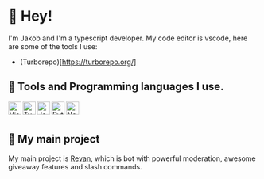 # 👋 Hey!

I'm Jakob and I'm a typescript developer. My code editor is vscode, here are some of the tools I use:
- (Turborepo)[https://turborepo.org/]

## 🔧 Tools and Programming languages I use.

<div>
  <img align="left" alt="Visual Studio Code Insider" width="26px" src="https://upload.wikimedia.org/wikipedia/commons/thumb/4/4b/Visual_Studio_Code_Insiders_1.36_icon.svg/1200px-Visual_Studio_Code_Insiders_1.36_icon.svg.png" /
  <img align="left" alt="Discord.js" width="26px" src="https://i.imgur.com/SI1DZf3.png" />
    <img align="left" alt="Typescript" width="26px" src="https://upload.wikimedia.org/wikipedia/commons/thumb/4/4c/Typescript_logo_2020.svg/1200px-Typescript_logo_2020.svg.png" />
  <img align="left" alt="Javascript" width="26px" src="https://i.imgur.com/3u1wzwE.png"/> 
  <img align="left" alt="Python" width="26px" src="https://i.imgur.com/ml09ccU.png"/>
  <img align="left" alt="Node.js" width="26px" src="https://i.imgur.com/tYLFZBh.png"/> <br><br>
</div>

## 🎈 My main project
My main project is [Revan](http://dsc.gg/revan), which is bot with powerful moderation, awesome giveaway features and slash commands.
